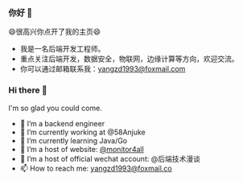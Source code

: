 <!--
**qqxx6661/qqxx6661** is a ✨ _special_ ✨ repository because its `README.md` (this file) appears on your GitHub profile.

Here are some ideas to get you started:

- 🔭 I’m currently working on ...
- 🌱 I’m currently learning ...
- 👯 I’m looking to collaborate on ...
- 🤔 I’m looking for help with ...
- 💬 Ask me about ...
- 📫 How to reach me: ...
- 😄 Pronouns: ...
- ⚡ Fun fact: ...
-->

### 你好 👋

😄很高兴你点开了我的主页😄

- 我是一名后端开发工程师。
- 重点关注后端开发，数据安全，物联网，边缘计算等方向，欢迎交流。
- 你可以通过邮箱联系我：yangzd1993@foxmail.com

### Hi there 👋

I'm so glad you could come.

- 🔭 I’m a backend engineer
- 🔭 I’m currently working at @58Anjuke
- 🌱 I’m currently learning Java/Go
- 👯 I’m a host of website: [@monitor4all](https://price.monitor4all.cn/#/)
- 👯 I’m a host of official wechat account: @后端技术漫谈
- 📫 How to reach me: yangzd1993@foxmail.co


